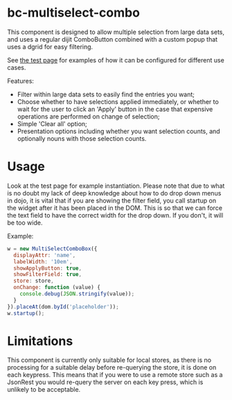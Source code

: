 bc-multiselect-combo
=======================

This component is designed to allow multiple selection from large data sets, and uses a regular dijit ComboButton combined with a custom popup that uses a dgrid for easy filtering.

See [the test page](http://blackcatsolutions.co.uk/bc-components/bc-multiselect-combo/test/TestMultiSelectComboBox.html) for examples of how it can be configured for different use cases.

Features:
* Filter within large data sets to easily find the entries you want;
* Choose whether to have selections applied immediately, or whether to wait for the user to click an 'Apply' button in the case that expensive operations are performed on change of selection;
* Simple 'Clear all' option;
* Presentation options including whether you want selection counts, and optionally nouns with those selection counts.

Usage
=====
Look at the test page for example instantiation.  Please note that due to what is no doubt my lack of deep knowledge about
how to do drop down menus in dojo, it is vital that if you are showing the filter field, you call startup on the widget after it has been placed in the DOM.
This is so that we can force the text field to have the correct width for the drop down.  If you don't, it will be too wide.

Example:

```javascript
w = new MultiSelectComboBox({
  displayAttr: 'name',
  labelWidth: '10em',
  showApplyButton: true,
  showFilterField: true,
  store: store,
  onChange: function (value) {
    console.debug(JSON.stringify(value));
  }
}).placeAt(dom.byId('placeholder'));
w.startup();
```

Limitations
===========
This component is currently only suitable for local stores, as there is no processing for a suitable delay before re-querying the store, it is done on each keypress.
This means that if you were to use a remote store such as a JsonRest you would re-query the server on each key press, which is unlikely
to be acceptable.
